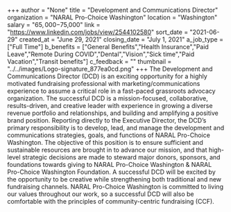+++
author = "None"
title = "Development and Communications Director"
organization = "NARAL Pro-Choice Washington"
location = "Washington"
salary = "$65,000-$75,000"
link = "https://www.linkedin.com/jobs/view/2544102580"
sort_date = "2021-06-29"
created_at = "June 29, 2021"
closing_date = "July 1, 2021"
a_job_type = ["Full Time"]
b_benefits = ["General Benefits","Health Insurance","Paid Leave","Remote During COVID","Dental","Vision","Sick time","Paid Vacation","Transit benefits"]
c_feedback = ""
thumbnail = "../../images/Logo-signature_877ea0cd.png"
+++
The Development and Communications Director (DCD) is an exciting opportunity for a highly motivated fundraising professional with marketing/communications experience to assume a critical role in a fast-paced grassroots advocacy organization. The successful DCD is a mission-focused, collaborative, results-driven, and creative leader with experience in growing a diverse revenue portfolio and relationships, and building and amplifying a positive brand position. Reporting directly to the Executive Director, the DCD’s primary responsibility is to develop, lead, and manage the development and communications strategies, goals, and functions of NARAL Pro-Choice Washington. The objective of this position is to ensure sufficient and sustainable resources are brought in to advance our mission, and that high-level strategic decisions are made to steward major donors, sponsors, and foundations towards giving to NARAL Pro-Choice Washington & NARAL Pro-Choice Washington Foundation. A successful DCD will be excited by the opportunity to be creative while strengthening both traditional and new fundraising channels. NARAL Pro-Choice Washington is committed to living our values throughout our work, so a successful DCD will also be comfortable with the principles of community-centric fundraising (CCF).